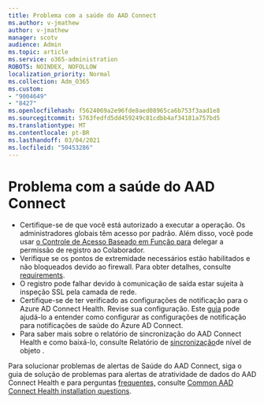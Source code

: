 ```yaml
---
title: Problema com a saúde do AAD Connect
ms.author: v-jmathew
author: v-jmathew
manager: scotv
audience: Admin
ms.topic: article
ms.service: o365-administration
ROBOTS: NOINDEX, NOFOLLOW
localization_priority: Normal
ms.collection: Adm_O365
ms.custom:
- "9004649"
- "8427"
ms.openlocfilehash: f5624069a2e96fde8aed08965ca6b753f3aad1e8
ms.sourcegitcommit: 5763fedfd5dd459249c81cdbb4af34181a757bd5
ms.translationtype: MT
ms.contentlocale: pt-BR
ms.lasthandoff: 03/04/2021
ms.locfileid: "50453286"
---
```

# <a name="problem-with-aad-connect-health"></a>Problema com a saúde do AAD Connect

- Certifique-se de que você está autorizado a executar a operação. Os administradores globais têm acesso por padrão. Além disso, você pode usar [o Controle de Acesso Baseado em Função para](https://docs.microsoft.com/azure/active-directory/connect-health/active-directory-aadconnect-health-operations) delegar a permissão de registro ao Colaborador.
- Verifique se os pontos de extremidade necessários estão habilitados e não bloqueados devido ao firewall. Para obter detalhes, consulte [requirements](https://docs.microsoft.com/azure/active-directory/hybrid/how-to-connect-health-agent-install).
- O registro pode falhar devido à comunicação de saída estar sujeita à inspeção SSL pela camada de rede.
- Certifique-se de ter verificado as configurações de notificação para o Azure AD Connect Health. Revise sua configuração. Este [guia](https://docs.microsoft.com/azure/active-directory/hybrid/how-to-connect-health-operations) pode ajudá-lo a entender como configurar as configurações de notificação para notificações de saúde do Azure AD Connect.
- Para saber mais sobre o relatório de sincronização do AAD Connect Health e como baixá-lo, consulte Relatório de [sincronização](https://docs.microsoft.com/azure/active-directory/hybrid/how-to-connect-health-sync)de nível de objeto .

Para solucionar problemas de alertas de Saúde do AAD Connect, siga o guia de solução de problemas para alertas de atratividade de dados do AAD Connect Health e para perguntas [frequentes,](https://docs.microsoft.com/azure/active-directory/hybrid/how-to-connect-health-data-freshness) consulte [Common AAD Connect Health installation questions](https://docs.microsoft.com/azure/active-directory/hybrid/reference-connect-health-faq).

